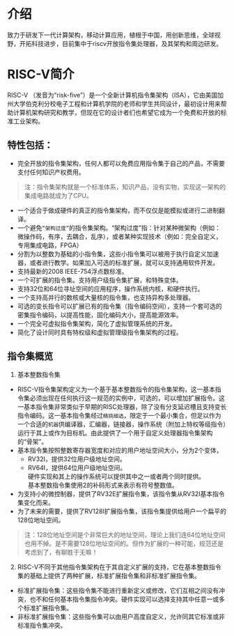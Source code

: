 介绍
====

致力于研发下一代计算架构，移动计算应用，植根于中国，用创新思维，全球视野，开拓科技进步，目前集中于riscv开放指令集处理器，及其架构和周边研发。

# RISC-V简介

RISC-V （发音为“risk-five”）是一个全新计算机指令集架构（ISA），它由美国加州大学伯克利分校电子工程和计算机学院的老师和学生共同设计，最初设计用来帮助计算机架构研究和教学，但现在它的设计者们也希望它成为一个免费和开放的标准工业架构。

## 特性包括：
- 完全开放的指令集架构，任何人都可以免费应用指令集于自己的产品，不需要支付任何知识产权费用。
> 注：指令集架构就是一个标准体系，知识产品，没有实物，实现这一架构的集成电路就成为了CPU。
- 一个适合于做成硬件的真正的指令集架构，而不仅仅是能模拟或进行二进制翻译。
- 一个避免`“架构过度”`的指令集架构。“架构过度”指：针对某种微架构（例如：微操作码，有序，去耦合，乱序），或者某种实现技术（例如：完全自定义，专用集成电路，FPGA）
- 分割为以整数为基础的小指令集，这些小指令集可以被用于执行自定义加速器，或者进行教学。如果加入可选的标准扩展，就可以支持通用软件开发。
- 支持最新的2008 IEEE-754浮点数标准。
- 一个可扩展的指令集。支持用户级指令集扩展，和特殊变体。
- 支持32位和64位寻址空间的应用程序，操作系统内核，和硬件执行。
- 一个支持高并行的数核或大量核的指令集，也支持异构多处理器。
- 可选的变长指令可以扩展已有的指令集（指令编码空间），支持一个套可选的密集指令编码，以提高性能，固化编码大小，提高能源效率。
- 一个完全可虚拟指令集架构，简化了虚拟管理系统的开发。
- 简化了设计同时具有特权级和虚拟管理级指令集架构的过程。
## 指令集概览
1. 基本整数指令集
  - RISC-V指令集架构定义为一个基于基本整数指令的指令集架构，这一基本指令集必须出现在任何执行这一规范的实例中，可选的，可以增加扩展指令。这一基本指令集非常类似于早期的RISC处理器，除了没有分支延迟槽且支持变长指令编码。这一基本指令集经过`精挑细选`，限定于一个最小集合，但足以作为一个合适的`机器`供编译器，汇编器，链接器，操作系统（附加上特权等级指令）运行于其上或作为目标机。由此提供了一个用于自定义处理器指令集架构的“骨架”。
  - 基本指令集按照整数寄存器宽度和对应的用户地址空间大小，分为2个变体，
    - RV32I，提供32位用户级地址空间。
    - RV64I，提供64位用户级地址空间。  
  硬件实现和其上的操作系统可以提供其中之一或者两个同时提供。  
  基本整数指令集使用2的补码形式来表示有符号整数值。
  - 为支持小的微控制器，提供了RV32E扩展指令集，该指令集从RV32I基本指令集变化而来。
  - 为了未来的需要，提供了RV128I扩展指令集，该指令集提供给用户一个扁平的128位地址空间。
  > 注：128位地址空间是个非常巨大的地址空间，理论上我们连64位地址空间也用不掉。是不需要128位地址空间的。但作为扩展的一种可能，规范还是考虑到了，有聊胜于无嘛！
2. RISC-V不同于其他指令集架构在于其自定义扩展的支持，它在基本整数指令集的基础上提供了两种扩展，标准扩展指令集和非标准扩展指令集。
- 标准扩展指令集：这些指令集不能进行重新定义或修改，它们互相之间没有冲突，也不和任何基本指令集指令冲突。硬件实现可以选择支持其中任意一或多个标准扩展指令集。
- 非标准扩展指令集：这些指令集可以由用户高度自定义，允许同其它标准或非标准指令集冲突。
